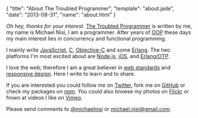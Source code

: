 {
  "title": "About The Troubled Programmer",
  "template": "about.jade",
  "date": "2013-08-31",
  "name": "about.html"
}

*Oh hey, thanks for your interest.* [The Troubled Programmer](/) is written by me, my name is Michael Nisi, I am a programmer. After years of [OOP](http://en.wikipedia.org/wiki/Object-oriented_programming) these days my main interest lies in concurrency and functional programming. 

I mainly write [JavaScript](https://developer.mozilla.org/en/JavaScript), [C](http://en.wikipedia.org/wiki/C_(programming_language)), [Objective-C](http://developer.apple.com/library/mac/#documentation/Cocoa/Conceptual/ObjectiveC/Introduction/introObjectiveC.html) and some [Erlang](http://www.erlang.org/). The two platforms I'm most excited about are [Node.js](http://nodejs.org/), [iOS](https://developer.apple.com/technologies/ios/), and [Erlang/OTP](http://learnyousomeerlang.com/what-is-otp).

I love the web; therefore I am a great believer in [web standards](http://www.webstandards.org) and [responsive design](http://www.alistapart.com/articles/responsive-web-design). Here I write to learn and to share.

If you are interested you could follow me on [Twitter](http://twitter.com/michaelnisi), fork me on [GitHub](https://github.com/michaelnisi) or check my packages on [npm](https://npmjs.org/~michaelnisi). You could also browse my photos on [Flickr](http://flickr.com/photos/michaelnisi) or frown at videos I like on [Vimeo](http://www.vimeo.com/user5635710/likes).

Please send comments to [@michaelnisi](http://twitter.com/michaelnisi) or <michael.nisi@gmail.com>.

